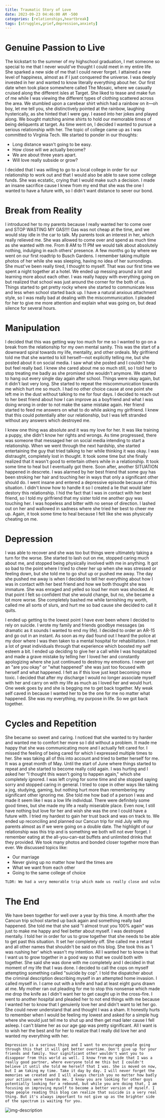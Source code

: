 ```yaml
---
title: Traumatic Story of Love
date: 2023-09-23 04:46:00 AM -500
categories: [relationships,heartbreak]
tags: [struggles,grief,depression,anxiety]
---
```


# Genuine Passion to Live

The kickstart to the summer of my highschool graduation, I met someone so special to me that I never would've thought I could meet in my entire life. She sparked a new side of me that I could never forget. I attained a new level of happiness, almost as if I just conquered the universe. I was deeply invested in her and wanted to know literally everything about her. Our first date when took place somewhere called The Mosaic, where we casually cruised along the different isles at Target. She liked to tease and make fun of me while I was viewing the different types of clothing scattered across the area. We stumbled upon a carebear shirt which had a rainbow on it—oh boy, let me tell you, she distinctively pointed at the rainbow, laughing hysterically, as she hinted that I were gay. I eased into her jokes and played along. We bought matching anime shirts to hold our memorable times of being deliquents at target. As time went on, I decided I wanted to pursue a serious relationship with her. The topic of college came up as I was committed to Virginia Tech. We started to ponder in our thoughts:
* Long distance wasn't going to be easy.
* How close will we actually become?
* We are about three years apart.
* Will love really subside or grow?

I decided that I was willing to go to a local college in order for our relationship to work out and that I would also be able to save some college funds. She was ecstatic, crying that I would make such a decision. I made an insane sacrifice cause I knew from my end that she was the one I wanted to have a future with, so I didn't want distance to sever our bond. 
# Break from Reality

I introduced her to my parents because I really wanted her to come over and STOP WASTING MY GAS!!!! Gas was not cheap at the time, and we would stay idle in the car to talk. My parents took an interest in her, which really relieved me. She was allowed to come over and spend as much time as she wanted with me. From 8 AM to 11 PM we would talk about absolutely nothing, indulging in each others' presence. A few months go by where we went on our first roadtrip to Busch Gardens. I remember taking multiple photos of her while she was sleeping, having no idea of her surrondings. She must've been really tired, I thought to myself. That was our first time we spent a night together at a hotel. We ended up messing around a lot and learning more about each other. I was really happy with everything going on but realized that school was just around the corner for the both of us. Things started to get pretty rocky where she started to communicate less and less when school started back up. I have a natural anxious attachment style, so I was really bad at dealing with the miscommunication. I pleaded for her to give me more attention and explain what was going on, but dead silence for several hours.

# Manipulation

I decided that this was getting way too much for me so I wanted to go on a break from the relationship for my own mental sanity. This was the start of a downward spiral towards my life, mentality, and other ordeals. My girlfriend told me that she wanted to kill herself—not explicitly telling me, but she posted about it on social media. I saw what she posted and I couldn't help but feel really bad. I knew she cared about me so much still, so I told her to stop treating me badly as she promised she wouldn't anymore. We started to hang out every single day again after school. Things were okay again, but it didn't last very long. She started to repeat the miscommunication towards me which hurt me so much. I had no other choice cause at one point she left me in the dust without talking to me for four days. I decided to reach out to her best friend about how I can improve as a boyfriend and what I was doing wrong in order to not make the same mistake again. Her friend started to feed me answers on what to do while asking my girlfriend. I knew that this could potentially alter our relationship, but I was left stranded without any answers which destroyed me. 

I knew one thing was absolute and it was my love for her. It was like training a puppy, she didn't know her rights and wrongs. As time progressed, there was someone that messaged her on social media intending to start a relationship. When we went through the next hardship, she started entertaining the guy that tried talking to her while thinking it was okay. I was distraught, completely lost in thought. It took some time but she finally realized that it wasn't good to entertain others while in a relationship. It took some time to heal but I eventually got there. Soon after, another SITUATION happened in descrete. I was alarmed by her best friend that some guy has been stroking her hair and touching her in ways that only a significant other should do. I went insane and entered a depressive episode because of this situation. I didn't know how to handle it so I created a lie that would later destory this relationship. I hid the fact that I was in contact with her best friend, so I told my girlfriend that my sister told me another guy was touching her. I was hopeless and bitter with no sense of direction. I lashed out on her and wallowed in sadness where she tried her best to cheer me up. Again, it took some time to heal because I felt like she was physically cheating on me.

# Depression

I was able to recover and she was too but things were ultimately taking a turn for the worse. She started to lash out on me, stopped caring much about me, and stopped being physically involved with me in anything. It got so bad to the point where I tried to cheer her up when she was stressed or feeling down, but she told me to go shut up or pushed me away. The day she pushed me away is when I decided to tell her everything about how I was in contact with her best friend and how we both thought she was immature. She was enraged and yelled so loud her mom was shocked. At that point I felt so confident that she would change, but no, she became a lot more worse. She completely bashed me while tarnishing my worth, called me all sorts of slurs, and hurt me so bad cause she decided to call it quits. 

I ended up getting to the lowest point I have ever been where I decided to rely on suicide. I wrote my family and friends goodbye messages (as dramatic as it sounds I wanted to end my life). I decided to order an AR-15 and go out in an instant. As soon as my dad found out I heard the police at my door where I was then taken to a mental hospital for rehabilitation. I met a lot of great individuals through that experience which boosted my self esteem a bit. I ended up deciding to give her a call while I was hospitalized and made a grave mistake by telling her I loved her and constantly apologizing where she just continued to destroy my emotions. I never got an "are you okay" or "what happened" she was just too focused with herself and what happened. I felt as if this love just kept becoming more toxic. I decided that after my discharge I would no longer associate myself with her and carry on with my life as much as I loved her and would hurt. One week goes by and she is begging me to get back together. My weak self caved in because I wanted her to be the one for me no matter what happened. She was my everything, my purpose in life. So we got back together.

# Cycles and Repetition

She became so sweet and caring. I noticed that she wanted to try harder and wanted me to comfort her more so I did without a problem. It made me happy that she was communicating more and I actually felt cared for. I missed the feeling of being cared for which I expressed multiple times to her. She was taking all of this into account and tried to better herself for me. It was a great month of May. Until the start of June where things started to repeat and she started to become really cold again. I was hurting and I asked her "I thought this wasn't going to happen again," which she completely ignored. I was left crying for some time and she stopped saying sorry and stopped caring in general. I tried to cope in other ways like taking a jog, studying, gaming, but nothing hurt more than remembering my significant other ignoring me. She told me how bad of a person I was and made it seem like I was a low life individual. There were definitely some good times, but she made my life a really miserable place. Even now, I still have nothing but love for her and wish she was the one I could have a future with. I tried my hardest to gain her trust back and was on track to. We ended up reconciling and planned our Cancun trip for mid July with my parents almost as if we were going on a double date. The highlight of our relationship was this trip and is something we both will not ever forget. I remember eating at the all-you-can-eat buffets and unlimited drinks that they provided. We took many photos and bonded closer together more than ever. We discussed topics like:

* Our marriage
* Never giving up no matter how hard the times are
* What we want from each other
* Going to the same college of choice

```bash
TLDR: We had a very memorable trip which made us really close and vulnerable
```

# The End

We have been together for well over a year by this time. A month after the Cancun trip school started up back again and something really bad happened. She told me that she said "I almost trust you 100% again" was just to make me happy and feel better about myself. I was destroyed mentally. I told her in order for us to grow together that she needs to be able to get past this situation. It set her completely off. She called me a retard and all other names that shouldn't be said on this blog. She took this as 'I was rushing her' which wasn't my intention. All I wanted her to know is that I want us to grow together in a good way so that we could both with together. She said she was done with me completely and I decided in that moment of my life that I was done. I decided to call the cops on myself attempting something called "suicide by cop". I told the dispatcher about the criminal description describing myself in an attempted home invasion. I called myself in. I came out with a knife and had at least eight guns drawn at me. My mother ran out pleading for me to stop this nonsense which made me drop the knife as I didn't want her to get caught up in the cross-fire. I went to another hospital and pleaded her to not end things with me because I wanted her to know that I genuienly love her and didn't want to let her go. She could never understand that and thought I was a sham. It honestly hurts to remember when I would be feeling my lowest and asked for a simple hug where she would just tell me to shut up and then get mad later cause I fell asleep. I can't blame her as our age gap was pretty significant. All I want is to wish her the best and for her to realize that I really did love her and wanted my everything with her.

```Depression is a serious thing and I want to encourage people going through this that it will get better overtime. Don't give up for your friends and family. Your significant other wouldn't want you to disappear from this world as well. I know from my side that I was a really good partner, where everyone told me this but I couldn't believe it until she told me herself that I was. She is moved on now, but I am taking my time. Take it day by day. I will never forget the memories we created and I will always cherish you no matter how badly your actions were towards me. I know you are looking for other guys potentially looking for a rebound, but while you are doing that, I am focusing on improving myself to become a better version of myself. I hope people reading this blog can realize that suicide is a very real thing. But it's always important to not give up as the brighter side of the spectrum is waiting for you. ```

![img-description](https://cdn.discordapp.com/attachments/431944012555878402/1155426022582403122/IMG_3483.JPG)